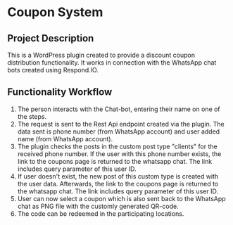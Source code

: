 # Coupon System #

## Project Description ##
This is a WordPress plugin created to provide a discount coupon distribution functionality. It works in connection with the WhatsApp chat bots created using Respond.IO.

## Functionality Workflow ##
1. The person interacts with the Chat-bot, entering their name on one of the steps.
2. The request is sent to the Rest Api endpoint created via the plugin. The data sent is phone number (from WhatsApp account) and user added name (from WhatsApp account).
3. The plugin checks the posts in the custom post type "clients" for the received phone number. If the user with this phone number exists, the link to the coupons page is returned to the whatsapp chat. The link includes query parameter of this user ID.
4. If user doesn't exist, the new post of this custom type is created with the user data. Afterwards, the link to the coupons page is returned to the whatsapp chat. The link includes query parameter of this user ID.
5. User can now select a coupon which is also sent back to the WhatsApp chat as PNG file with the customly generated QR-code.
6. The code can be redeemed in the participating locations.

